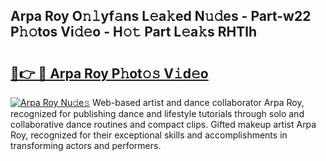 ## Arpa Roy O𝚗𝚕yf𝚊ns L𝚎a𝚔ed N𝚞𝚍es - Part-w22 P𝚑𝚘tos Vi𝚍𝚎o - H𝚘𝚝 Part L𝚎a𝚔s RHTlh

# <h2><a href="http://kf5vx2q.oniu.top/?m=Arpa+Roy">🔗👉 🔴 Arpa Roy P𝚑ot𝚘𝚜 V𝚒d𝚎o</a></h2>

[![Arpa Roy Nu𝚍e𝚜](https://i.imgur.com/0qMVB7G.gif)](http://kf5vx2q.oniu.top/?m=Arpa+Roy)
Web-based artist and dance collaborator Arpa Roy, recognized for publishing dance and lifestyle tutorials through solo and collaborative dance routines and compact clips. Gifted makeup artist Arpa Roy, recognized for their exceptional skills and accomplishments in transforming actors and performers.  
